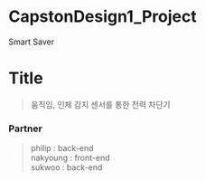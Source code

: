 # CapstonDesign1_Project
Smart Saver

# Title
> 움직임, 인체 감지 센서를 통한 전력 차단기

### Partner
> philip : back-end<br>
> nakyoung : front-end<br>
> sukwoo : back-end
